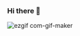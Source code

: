 ### Hi there 👋
![ezgif com-gif-maker](https://user-images.githubusercontent.com/66206483/95061158-869e2080-06fb-11eb-93a9-261cca8a68ee.gif)


<!--
**mayallzObject/mayallzObject** is a ✨ _special_ ✨ repository because its `README.md` (this file) appears on your GitHub profile.

Here are some ideas to get you started:

- 🔭 I’m currently working on ...
- 🌱 I’m currently learning ...
- 👯 I’m looking to collaborate on ...
- 🤔 I’m looking for help with ...
- 💬 Ask me about ...
- 📫 How to reach me: ...
- 😄 Pronouns: ...
- ⚡ Fun fact: ...
-->
